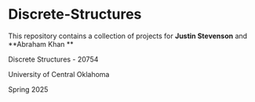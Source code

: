 # Discrete-Structures
 
This repository contains a collection of projects for **Justin Stevenson** and **Abraham Khan **

Discrete Structures - 20754 

University of Central Oklahoma

Spring 2025
